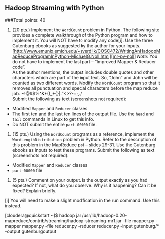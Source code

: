 ## Hadoop Streaming with Python
###Total points: 40

1. (20 pts.) Implement the `WordCount` problem in Python. The following site provides a complete walkthrough of the Python program and how to implement it. You will NOT have to modify any code[i]. Use the three Gutenburg ebooks as suggested by the author for your inputs.  
[http://www.emunix.emich.edu/~sverdlik/COSC472/WritingAnHadoopMapReduceProgramInPython-MichaelG.Noll.html][mr-py-noll]
*Note:* You do not have to implement the last part – “Improved Mapper & Reducer code”.  
As the author mentions, the output includes double quotes and other characters which are part of the input text. So, “John” and John will be counted as two different words. Modify the `WordCount` program so that it removes all punctuation and special characters before the map reduce job. ~!@#$%^&*()_+{}|:”<>?-=\;,./  
Submit the following as text (screenshots not required):
  - Modified `Mapper` and `Reducer` classes
  - The first ten and the last ten lines of the output file. Use the `head` and `tail` commands in Linux to get this info.
  - Do NOT submit the entire `part-00000` file.
1. (15 pts.) Using the `WordCount` programs as a reference, implement the `WordLengthDistribution` problem in Python. Refer to the description of this problem in the MapReduce ppt – slides 29-31. Use the Gutenburg ebooks as inputs to test these programs. Submit the following as text (screenshots not required):
  - Modified `Mapper` and `Reducer` classes
  - `part-00000` file
1. (5 pts.) Comment on your output. Is the output exactly as you had expected? If not, what do you observe. Why is it happening? Can it be fixed? Explain briefly.

[i] You will need to make a slight modification in the run command. Use this instead.

[cloudera@quickstart ~]$ hadoop jar /usr/lib/hadoop-0.20-mapreduce/contrib/streaming/hadoop-streaming-mr1.jar -file mapper.py -mapper mapper.py -file reducer.py -reducer reducer.py -input gutenburg/* -output gutenburgoutput

[mr-py-noll]: http://www.emunix.emich.edu/~sverdlik/COSC472/WritingAnHadoopMapReduceProgramInPython-MichaelG.Noll.html
